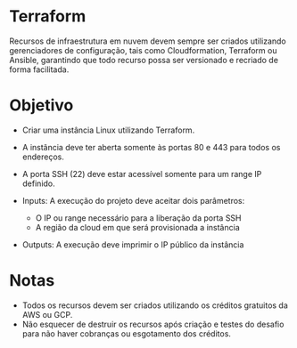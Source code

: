 # Terraform

Recursos de infraestrutura em nuvem devem sempre ser criados utilizando gerenciadores de configuração, tais como Cloudformation, Terraform ou Ansible, garantindo que todo recurso possa ser versionado e recriado de forma facilitada.

# Objetivo

- Criar uma instância Linux utilizando Terraform.
- A instância deve ter aberta somente às portas 80 e 443 para todos os endereços.
- A porta SSH (22) deve estar acessível somente para um range IP definido.
- Inputs: A execução do projeto deve aceitar dois parâmetros:
  - O IP ou range necessário para a liberação da porta SSH
  - A região da cloud em que será provisionada a instância

- Outputs: A execução deve imprimir o IP público da instância

# Notas

- Todos os recursos devem ser criados utilizando os créditos gratuitos da AWS ou GCP.
- Não esquecer de destruir os recursos após criação e testes do desafio para não haver cobranças ou esgotamento dos créditos.